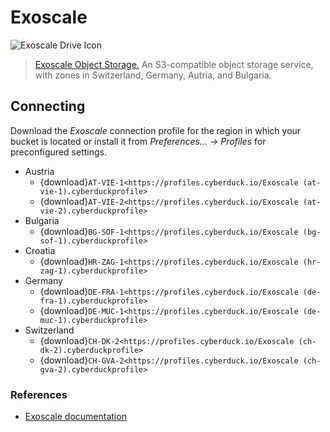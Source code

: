 Exoscale
====

![Exoscale Drive Icon](_images/exoscale.png)

> [Exoscale Object Storage.](https://www.exoscale.com/object-storage/) An S3-compatible object storage service, with zones in Switzerland, Germany, Autria, and Bulgaria.

## Connecting

Download the *Exoscale* connection profile for the region in which your bucket is located or install it from *Preferences… → Profiles* for preconfigured settings.

- Austria
  - {download}`AT-VIE-1<https://profiles.cyberduck.io/Exoscale (at-vie-1).cyberduckprofile>`
  - {download}`AT-VIE-2<https://profiles.cyberduck.io/Exoscale (at-vie-2).cyberduckprofile>`
- Bulgaria
  - {download}`BG-SOF-1<https://profiles.cyberduck.io/Exoscale (bg-sof-1).cyberduckprofile>`
- Croatia
  - {download}`HR-ZAG-1<https://profiles.cyberduck.io/Exoscale (hr-zag-1).cyberduckprofile>`
- Germany
  - {download}`DE-FRA-1<https://profiles.cyberduck.io/Exoscale (de-fra-1).cyberduckprofile>`
  - {download}`DE-MUC-1<https://profiles.cyberduck.io/Exoscale (de-muc-1).cyberduckprofile>`
- Switzerland
  - {download}`CH-DK-2<https://profiles.cyberduck.io/Exoscale (ch-dk-2).cyberduckprofile>`
  - {download}`CH-GVA-2<https://profiles.cyberduck.io/Exoscale (ch-gva-2).cyberduckprofile>`

### References

- [Exoscale documentation](https://community.exoscale.com/documentation/storage/quick-start/)
